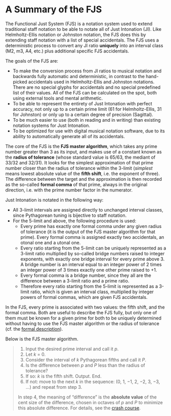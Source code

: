 ﻿# A Summary of the FJS

The Functional Just System (FJS) is a notation system used to extend traditional staff notation to be able to notate all of Just Intonation (JI). Like Helmholtz-Ellis notation or Johnston notation, the FJS does this by extending staff notation with a list of special accidentals. The FJS uses a deterministic process to convert any JI ratio **uniquely** into an interval class (M2, m3, A4, etc.) plus additional specific FJS accidentals.

The goals of the FJS are:

- To make the conversion process from JI ratios to musical notation and backwards fully automatic and deterministic, in contrast to the hand-picked accidentals used in Helmholtz-Ellis and Johnston notations. There are no special glyphs for accidentals and no special predefined list of their values. All of the FJS can be calculated on the spot, both using external tools and mental arithmetic.
- To be able to represent the entirety of Just Intonation with perfect accuracy, not only up to a certain prime limit (61 for Helmholtz-Ellis, 31 for Johnston) or only up to a certain degree of precision (Sagittal).
- To be much easier to use (both in reading and in writing) than existing notation systems for Just Intonation.
- To be optimized for use with digital musical notation software, due to its ability to automatically generate all of its accidentals.

The core of the FJS is the **FJS master algorithm**, which takes any prime number greater than 3 as its input, and makes use of a constant known as the **radius of tolerance** (whose standard value is 65/63, the mediant of 33/32 and 32/31). It looks for the simplest approximation of that prime number closer than the radius of tolerance within the 3-limit (*simplest* means lowest absolute value of the **fifth shift**, i.e. the exponent of three). The difference between the target and the approximation is then recorded as the so-called **formal comma** of that prime, always in the original direction, i.e. with the prime number factor in the numerator.

Just Intonation is notated in the following way: 

- All 3-limit intervals are assigned directly to unchanged interval classes, since Pythagorean tuning is bijective to staff notation.
- For the 5-limit and above, the following procedure is used:
	- Every prime has exactly one formal comma under any given radius of tolerance (it is the output of the FJS master algorithm for that prime). Every formal comma is assigned exactly two accidentals, an otonal one and a utonal one.
	- Every ratio starting from the 5-limit can be uniquely represented as a 3-limit ratio multiplied by so-called bridge numbers raised to integer exponents, with exactly one bridge interval for every prime above 3. A bridge number is an interval equal to an integer power of 2 times an integer power of 3 times exactly one other prime raised to +1.
	- Every formal comma is a bridge number, since they all are the difference between a 3-limit ratio and a prime ratio.
	- Therefore every ratio starting from the 5-limit is represented as a 3-limit ratio, which is given an interval class, multiplied by integer powers of formal commas, which are given FJS accidentals. 

In the FJS, every prime is associated with two values: the fifth shift, and the formal comma. Both are useful to describe the FJS fully, but only one of them must be known for a given prime for both to be uniquely determined without having to use the FJS master algorithm or the radius of tolerance (cf. the [formal description](rules.html)).

Below is the FJS master algorithm.

> 1. Input the desired prime interval and call it *p*.
> 2. Let *k* = 0.
> 3. Consider the interval of *k* Pythagorean fifths and call it *P*.
> 4. Is the difference between *p* and *P* less than the radius of tolerance?
> 5. If so: *k* is the fifth shift. Output. End.
> 6. If not: move to the next *k* in the sequence: (0, 1, −1, 2, −2, 3, −3, …) and repeat from step 3.
>
> In step 4, the meaning of “difference” is the **absolute value** of the cent size of the difference, chosen in octaves of *p* and *P* to minimize this absolute difference. For details, see the [crash course](crash.html).
